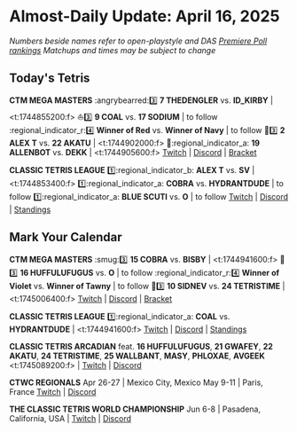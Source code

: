 # Almost-Daily Update: April 16, 2025
*Numbers beside names refer to open-playstyle and DAS [Premiere Poll rankings](https://premierepoll.wordpress.com/)*
*Matchups and times may be subject to change*

## Today's Tetris
**CTM MEGA MASTERS**
:angrybearred::three:  **7 THEDENGLER** vs. **ID_KIRBY**  |  <t:1744855200:f>
:sailboat::three:  **9 COAL** vs. **17 SODIUM**  |  to follow
:regional_indicator_r::four:  **Winner of Red** vs. **Winner of Navy**  |  to follow
:hotdog::three:  **2 ALEX T** vs. **22 AKATU**  |  <t:1744902000:f>
:pink_heart::regional_indicator_a:  **19 ALLENBOT** vs. **DEKK**  |  <t:1744905600:f>
[Twitch](https://twitch.tv/monthlytetris)  |  [Discord](https://go.ctm.gg/discord)  |  [Bracket](https://go.ctm.gg/event/ctm-april-2025/masters-event/)

**CLASSIC TETRIS LEAGUE**
:one::regional_indicator_b:  **ALEX T** vs. **SV**  |  <t:1744853400:f>
:one::regional_indicator_a:  **COBRA** vs. **HYDRANTDUDE**  |  to follow
:one::regional_indicator_a:  **BLUE SCUTI** vs. **O**  |  to follow
[Twitch](https://twitch.tv/classictetrisleague)  |  [Discord](https://tinyurl.com/classictetrisleague)  |  [Standings](https://ctlscoreboard.herokuapp.com)

## Mark Your Calendar
**CTM MEGA MASTERS**
:smug::three:  **15 COBRA** vs. **BISBY**  |  <t:1744941600:f>
:purple_heart::three:  **16 HUFFULUFUGUS** vs. **O**  |  to follow
:regional_indicator_r::four:  **Winner of Violet** vs. **Winner of Tawny**  |  to follow
:hyacinth::three:  **10 SIDNEV** vs. **24 TETRISTIME**  |  <t:1745006400:f>
[Twitch](https://twitch.tv/monthlytetris)  |  [Discord](https://go.ctm.gg/discord)  |  [Bracket](https://go.ctm.gg/event/ctm-april-2025/masters-event/)

**CLASSIC TETRIS LEAGUE**
:one::regional_indicator_a:  **COAL** vs. **HYDRANTDUDE**  |  <t:1744941600:f>
[Twitch](https://twitch.tv/classictetrisleague)  |  [Discord](https://tinyurl.com/classictetrisleague)  |  [Standings](https://ctlscoreboard.herokuapp.com)

**CLASSIC TETRIS ARCADIAN**
feat. **16 HUFFULUFUGUS**, **21 GWAFEY**, **22 AKATU**, **24 TETRISTIME**,
**25 WALLBANT**, **MASY**, **PHLOXAE**, **AVGEEK**
<t:1745089200:f>  |  [Twitch](https://twitch.tv/TetrisWars)  |  [Discord](https://discord.gg/wNFYzj4cdg)

**CTWC REGIONALS**
Apr 26-27  |  Mexico City, Mexico
May 9-11  |  Paris, France
[Twitch](https://www.twitch.tv/classictetris)  |  [Discord](https://tinyurl.com/ctwcdiscord)

**THE CLASSIC TETRIS WORLD CHAMPIONSHIP**
Jun 6-8  |  Pasadena, California, USA  |  [Twitch](https://www.twitch.tv/classictetris)  |  [Discord](https://tinyurl.com/ctwcdiscord)